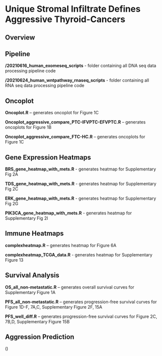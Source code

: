 # Unique Stromal Infiltrate Defines Aggressive Thyroid-Cancers

## Overview

## Pipeline

**/20210616_human_exomeseq_scripts** - folder containing all DNA seq data processing pipeline code

**/20210624_human_wntpathway_rnaseq_scripts** - folder containing all RNA seq data processing pipeline code


## Oncoplot

**Oncoplot.R** – generates oncoplot for Figure 1C

**Oncoplot_aggressive_compare_PTC-IFVPTC-EFVPTC.R** – generates oncoplots for Figure 1B

**Oncoplot_aggressive_compare_FTC-HC.R** – generates oncoplots for Figure 1C


## Gene Expression Heatmaps

**BRS_gene_heatmap_with_mets.R** - generates heatmap for Supplementary Fig 2A

**TDS_gene_heatmap_with_mets.R** - generates heatmap for Supplementary Fig 2C

**ERK_gene_heatmap_with_mets.R** - generates heatmap for Supplementary Fig 2G

**PIK3CA_gene_heatmap_with_mets.R** - generates heatmap for Supplementary Fig 2I


## Immune Heatmaps

**complexheatmap.R** – generates heatmap for Figure 6A

**complexheatmap_TCGA_data.R** - generates heatmap for Supplementary Figure 13


## Survival Analysis

**OS_all_non-metastatic.R** – generates overall survival curves for Supplementary Figure 1A

**PFS_all_non-metastatic.R** – generates progression-free survival curves for Figure 1D-F, 7A,C, Supplementary Figure 2F, 15A

**PFS_well_diff.R** – generates progression-free survival curves for Figure 2C, 7B,D, Supplementary Figure 15B


## Aggression Prediction

()


